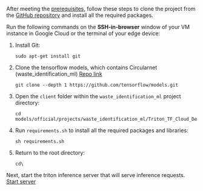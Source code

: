 After meeting the [prerequisites](before-you-begin.md),
follow these steps to clone the project from the [GitHub repository](https://github.com/tensorflow/models/tree/master/official/projects/waste_identification_ml) and install all the required packages.

Run the following commands on the **SSH-in-browser** window of your VM instance
in Google Cloud or the terminal of your edge device:

1. Install Git:

    ```
    sudo apt-get install git
    ```

1. Clone the tensorflow models, which contains Circularnet
(waste_identification_ml) [Repo link](https://github.com/tensorflow/models)

    ```
    git clone --depth 1 https://github.com/tensorflow/models.git
    ```

1. Open the `client` folder within the `waste_identification_ml` project
directory:

    ```
    cd models/official/projects/waste_identification_ml/Triton_TF_Cloud_Deployment/client/
    ```

1. Run `requirements.sh` to install all the required packages and libraries:

    ```
    sh requirements.sh
    ```

1. Return to the root directory:

    ```
    cd\
    ```

Next, start the triton inference server that will serve inference requests. [Start server](start-server.md)